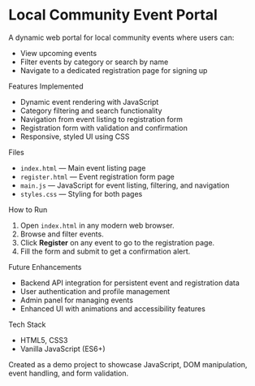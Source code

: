 # Local Community Event Portal

A dynamic web portal for local community events where users can:
- View upcoming events
- Filter events by category or search by name
- Navigate to a dedicated registration page for signing up

 Features Implemented
- Dynamic event rendering with JavaScript
- Category filtering and search functionality
- Navigation from event listing to registration form
- Registration form with validation and confirmation
- Responsive, styled UI using CSS

Files
- `index.html` — Main event listing page
- `register.html` — Event registration form page
- `main.js` — JavaScript for event listing, filtering, and navigation
- `styles.css` — Styling for both pages

How to Run
1. Open `index.html` in any modern web browser.
2. Browse and filter events.
3. Click **Register** on any event to go to the registration page.
4. Fill the form and submit to get a confirmation alert.

Future Enhancements
- Backend API integration for persistent event and registration data
- User authentication and profile management
- Admin panel for managing events
- Enhanced UI with animations and accessibility features

Tech Stack
- HTML5, CSS3
- Vanilla JavaScript (ES6+)


Created as a demo project to showcase JavaScript, DOM manipulation, event handling, and form validation.
